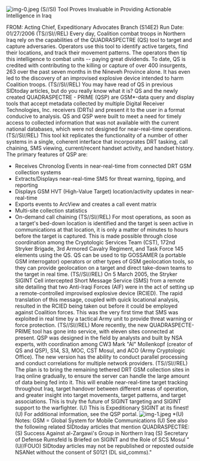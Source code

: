 ![img-0.jpeg](img-0.jpeg)
(S//SI) Tool Proves Invaluable in Providing Actionable Intelligence in Iraq

FROM:
Acting Chief, Expeditionary Advocates Branch (S14E2)
Run Date: $01 / 27 / 2006$
(TS//SI//REL) Every day, Coalition combat troops in Northern Iraq rely on the capabilities of the QUADRASPECTRE (QS) tool to target and capture adversaries. Operators use this tool to identify active targets, find their locations, and track their movement patterns. The operators then tip this intelligence to combat units -- paying great dividends. To date, QS is credited with contributing to the killing or capture of over 400 insurgents, 263 over the past seven months in the Nineveh Province alone. It has even led to the discovery of an improvised explosive device intended to harm Coalition troops.
(TS//SI//REL) You may have read of QS in previous SIDtoday articles, but do you really know what it is? QS and the newly created QUADRASPECTRE - PRIME (QSP) are GSM*-data query and display tools that accept metadata collected by multiple Digital Receiver Technologies, Inc. receivers (DRTs) and present it to the user in a format conducive to analysis. QS and QSP were built to meet a need for timely access to collected information that was not available with the current national databases, which were not designed for near-real-time operations.
(TS//SI//REL) This tool kit replicates the functionality of a number of other systems in a single, coherent interface that incorporates DRT tasking, call chaining, SMS viewing, current/recent handset activity, and handset history. The primary features of QSP are:

- Receives Chronolog Events in near-real-time from connected DRT GSM collection systems
- Extracts/Displays near-real-time SMS for threat warning, tipping, and reporting
- Displays GSM HVT (High-Value Target) location/activity updates in near-real-time
- Exports events to ArcView and creates a call event matrix
- Multi-site collection statistics
- On-demand call chaining
(TS//SI//REL) For most operations, as soon as a target's bed-down location is identified and the target is seen active in communications at that location, it is only a matter of minutes to hours before the target is captured. This is made possible through close coordination among the Cryptologic Services Team (CST), 172nd Stryker Brigade, 3rd Armored Cavalry Regiment, and Task Force 145 elements using the QS. QS can be used to tip GOSSAMER (a portable GSM interrogator) operators or other types of GSM geolocation tools, so they can provide geolocation on a target and direct take-down teams to the target in real time.
(TS//SI//REL) On 5 March 2005, the Stryker SIGINT Cell intercepted Short Message Service (SMS) from a remote site detailing that two Anti-Iraqi Forces (AIF) were in the act of setting up a remote-controlled improvised explosive device (RCIED). The rapid translation of this message, coupled with quick locational analysis, resulted in the RCIED being taken out before it could be employed against Coalition forces. This was the very first time that SMS was exploited in real time by a tactical Army unit to provide threat warning or force protection.
(TS//SI//REL) More recently, the new QUADRASPECTE-PRIME tool has gone into service, with eleven sites connected at present. QSP was designed in the field by analysts and built by NSA experts, with coordination among CW3 Mark "Al" Mollenkopf (creator of QS and QSP), S14, S3, MOC, CST Mosul, and ACO (Army Cryptologic Office). The new version has the ability to conduct parallel processing and conduct correlations for multiple network providers.
(TS//SI//REL) The plan is to bring the remaining tethered DRT GSM collection sites in Iraq online gradually, to ensure the server can handle the large amount of data being fed into it. This will enable near-real-time target tracking throughout Iraq, target handover between different
areas of operation, and greater insight into target movements, target patterns, and target associations. This is truly the future of SIGINT targeting and SIGINT support to the warfighter.
(U) This is Expeditionary SIGINT at its finest!
(U) For additional information, see the QSP portal.
![img-1.jpeg](img-1.jpeg)
*(U) Notes:
GSM = Global System for Mobile Communications
(U) See also the following related SIDtoday articles that mention QUADRASPECTRE:
(S) Success Against al-Zargawi's Group in Northern Iraq
(S) Secretary of Defense Rumsfeld Is Briefed on SIGINT and the Role of SCS Mosul
"(U//FOUO) SIDtoday articles may not be republished or reposted outside NSANet without the consent of S0121 (DL sid_comms)."
